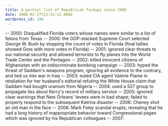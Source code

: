 ```yaml
---
title: A partial list of Republican fuckups since 2000
date: 2008-02-27T23:51:12.000Z
wordpress_id: 194
---
```


\-- 2000: Disqualified Florida voters whose names were similar to a list of felons from Texas -- 2000: the GOP-stacked Supreme Court selected George W. Bush by stopping the count of votes in Florida (final tallies showed Gore with more votes in Florida) -- 2001: ignored clear threats to our national security and allowed terrorists to fly planes into the World Trade Center and the Pentagon -- 2002: killed innocent citizens of Afghanistan with an indiscriminate bombing campaign -- 2003: hyped the threat of Saddam's weapons program, ignoring all evidence to the contrary, and lied us into war in Iraq -- 2003: outed CIA agent Valerie Plame in retaliation for her husband's editorial refuting the White House claim that Saddam had bought uranium from Nigeria -- 2004: used a 527 group to propagate lies about Kerry's record of military service -- 2005: ignored clear warnings that New Orleans' levees were in bad shape; failed to properly respond to the subsequent Katrina disaster -- 2006: Cheney shot an old man in the face -- 2006: Mark Foley scandal erupts, revealing that he had a long history of inappropriate behavior toward Congressional pages which was ignored by his Republican colleagues -- 2007: 


